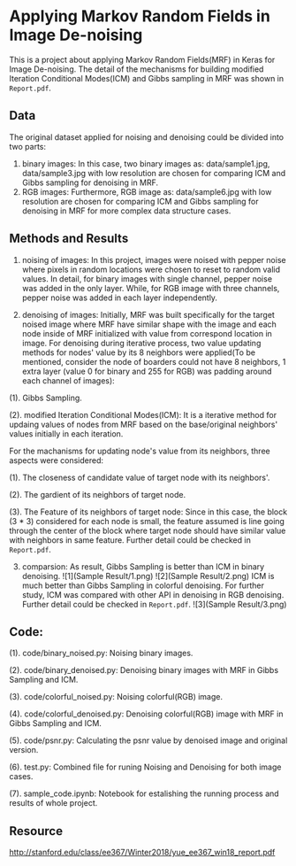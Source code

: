 # Applying Markov Random Fields in Image De-noising


This is a project about applying Markov Random Fields(MRF) in Keras for Image De-noising. The detail of the mechanisms for building modified Iteration Conditional Modes(ICM) and Gibbs sampling in MRF was shown in `Report.pdf`.

## Data

The original dataset applied for noising and denoising could be divided into two parts:
1. binary images:
In this case, two binary images as: data/sample1.jpg, data/sample3.jpg with low resolution are chosen for comparing ICM and Gibbs sampling for denoising in MRF.
2. RGB images:
Furthermore, RGB image as: data/sample6.jpg with low resolution are chosen for comparing ICM and Gibbs sampling for denoising in MRF for more complex data structure cases.


## Methods and Results

1. noising of images:
In this project, images were noised with pepper noise where pixels in random locations were chosen to reset to random valid values. In detail, for binary images with single channel, pepper noise was added in the only layer. While, for RGB image with three channels, pepper noise was added in each layer independently.

2. denoising of images:
Initially, MRF was built specifically for the target noised image where MRF have similar shape with the image and each node inside of MRF initialized with value from correspond location in image. For denoising during iterative process, two value updating methods for nodes' value by its 8 neighbors were applied(To be mentioned, consider the node of boarders could not have 8 neighbors, 1 extra layer (value 0 for binary and 255 for RGB) was padding around each channel of images):

(1). Gibbs Sampling.

(2). modified Iteration Conditional Modes(ICM): It is a iterative method for updaing values of nodes from MRF based on the base/original neighbors' values initially in each iteration.

For the machanisms for updating node's value from its neighbors, three aspects were considered:

(1). The closeness of candidate value of target node with its neighbors'.

(2). The gardient of its neighbors of target node.

(3). The Feature of its neighbors of target node: Since in this case, the block (3 * 3) considered for each node is small, the feature assumed is line going through the center of the block where target node should have similar value with neighbors in same feature. Further detail could be checked in `Report.pdf`.

3. comparsion:
As result, Gibbs Sampling is better than ICM in binary denoising. 
![1](Sample Result/1.png)
![2](Sample Result/2.png)
ICM is much better than Gibbs Sampling in colorful denoising. 
For further study, ICM was compared with other API in denoising in RGB denoising. Further detail could be checked in `Report.pdf`.
![3](Sample Result/3.png)

## Code:

(1). code/binary_noised.py: Noising binary images.

(2). code/binary_denoised.py: Denoising binary images with MRF in Gibbs Sampling and ICM.

(3). code/colorful_noised.py: Noising colorful(RGB) image.

(4). code/colorful_denoised.py: Denoising colorful(RGB) image with MRF in Gibbs Sampling and ICM.

(5). code/psnr.py: Calculating the psnr value by denoised image and original version.

(6). test.py: Combined file for runing Noising and Denoising for both image cases.

(7). sample_code.ipynb: Notebook for estalishing the running process and results of whole project.


## Resource
http://stanford.edu/class/ee367/Winter2018/yue_ee367_win18_report.pdf

